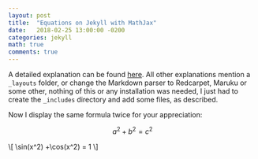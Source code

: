```yaml
---
layout: post
title:  "Equations on Jekyll with MathJax"
date:   2018-02-25 13:00:00 -0200
categories: jekyll
math: true
comments: true
---
```


A detailed explanation can be found [here][deep].
All other explanations mention a `_layouts` folder,
or change the Markdown parser to Redcarpet, Maruku or some other,
nothing of this or any installation was needed,
I just had to create the `_includes` directory
and add some files, as described.

Now I display the same formula twice for your appreciation:

$$a^2+b^2=c^2$$

\\[ \sin(x^2) +\cos(x^2) = 1 \\]

[deep]: http://deeplearningthesis.com/jekyll/mathematics/programming/2018/01/14/setting-up-jekyll.html